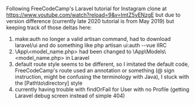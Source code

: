 Following FreeCodeCamp's Laravel tutorial for Instagram clone at https://www.youtube.com/watch?reload=9&v=ImtZ5yENzgE but due to version difference (currently late 2020 tutorial is from May 2019) but keeping track of those deltas here:

1. make:auth no longer a valid artisan command, had to download laravel/ui and do something like php artisan ui:auth --vue IIRC
2. \App\\\<model_name.php> had been changed to \App\Models\\\<model_name.php> in Laravel
3. default route style seems to be different, so I imitated the default code, FreeCodeCamp's route used an annotation or something (@ sign instruction, might be confusing the terminology with Java), I stuck with the [Path\to\directory] style
4. currently having trouble with findOrFail for User with no Profile (getting Laravel debug screen instead of simple 404)
